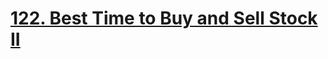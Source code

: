 

# [122. Best Time to Buy and Sell Stock II](https://leetcode.com/problems/best-time-to-buy-and-sell-stock-ii/)



